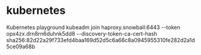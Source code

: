 # kubernetes
Kubernetes playground
kubeadm join haproxy.snowball:6443 --token opx4zx.drn8rn6duhnk5dd8     --discovery-token-ca-cert-hash sha256:82d22a29f733efd4baa169d52d5c6a66c8a0945955310fe282d2a1d5ce09a68b
